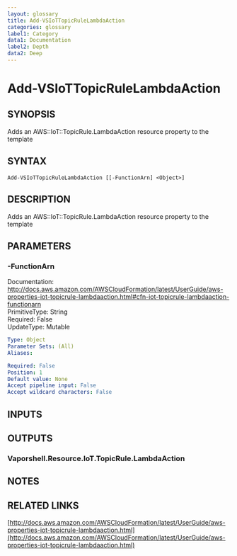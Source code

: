 ```yaml
---
layout: glossary
title: Add-VSIoTTopicRuleLambdaAction
categories: glossary
label1: Category
data1: Documentation
label2: Depth
data2: Deep
---
```


# Add-VSIoTTopicRuleLambdaAction

## SYNOPSIS
Adds an AWS::IoT::TopicRule.LambdaAction resource property to the template

## SYNTAX

```
Add-VSIoTTopicRuleLambdaAction [[-FunctionArn] <Object>]
```

## DESCRIPTION
Adds an AWS::IoT::TopicRule.LambdaAction resource property to the template

## PARAMETERS

### -FunctionArn
Documentation: http://docs.aws.amazon.com/AWSCloudFormation/latest/UserGuide/aws-properties-iot-topicrule-lambdaaction.html#cfn-iot-topicrule-lambdaaction-functionarn    
PrimitiveType: String    
Required: False    
UpdateType: Mutable

```yaml
Type: Object
Parameter Sets: (All)
Aliases: 

Required: False
Position: 1
Default value: None
Accept pipeline input: False
Accept wildcard characters: False
```

## INPUTS

## OUTPUTS

### Vaporshell.Resource.IoT.TopicRule.LambdaAction

## NOTES

## RELATED LINKS

[http://docs.aws.amazon.com/AWSCloudFormation/latest/UserGuide/aws-properties-iot-topicrule-lambdaaction.html](http://docs.aws.amazon.com/AWSCloudFormation/latest/UserGuide/aws-properties-iot-topicrule-lambdaaction.html)

